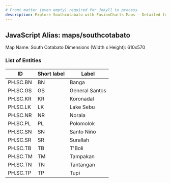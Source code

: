 ```yaml
---
# Front matter (even empty) required for Jekyll to process
description: Explore Southcotabato with FusionCharts Maps – Detailed features for seamless integration. Try now & enhance your data visualization today! 
---
```


## JavaScript Alias: maps/southcotabato

Map Name: South Cotabato
Dimensions (Width x Height): 610x570





### List of Entities

ID | Short label | Label
---|---|---|
PH.SC.BN | BN | Banga
PH.SC.GS | GS | General Santos
PH.SC.KR | KR | Koronadal
PH.SC.LK | LK | Lake Sebu
PH.SC.NR | NR | Norala
PH.SC.PL | PL | Polomolok
PH.SC.SN | SN | Santo Niño
PH.SC.SR | SR | Surallah
PH.SC.TB | TB | T'Boli
PH.SC.TM | TM | Tampakan
PH.SC.TN | TN | Tantangan
PH.SC.TP | TP | Tupi
